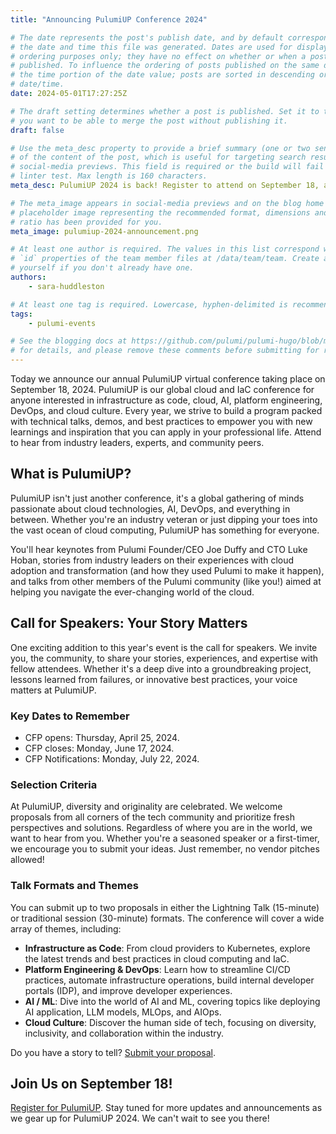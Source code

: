 ```yaml
---
title: "Announcing PulumiUP Conference 2024"

# The date represents the post's publish date, and by default corresponds with
# the date and time this file was generated. Dates are used for display and
# ordering purposes only; they have no effect on whether or when a post is
# published. To influence the ordering of posts published on the same date, use
# the time portion of the date value; posts are sorted in descending order by
# date/time.
date: 2024-05-01T17:27:25Z

# The draft setting determines whether a post is published. Set it to true if
# you want to be able to merge the post without publishing it.
draft: false

# Use the meta_desc property to provide a brief summary (one or two sentences)
# of the content of the post, which is useful for targeting search results or
# social-media previews. This field is required or the build will fail the
# linter test. Max length is 160 characters.
meta_desc: PulumiUP 2024 is back! Register to attend on September 18, and dive into the future of cloud, Infrastructure as Code (IaC), AI, platform engineering, and more.

# The meta_image appears in social-media previews and on the blog home page. A
# placeholder image representing the recommended format, dimensions and aspect
# ratio has been provided for you.
meta_image: pulumiup-2024-announcement.png

# At least one author is required. The values in this list correspond with the
# `id` properties of the team member files at /data/team/team. Create a file for
# yourself if you don't already have one.
authors:
    - sara-huddleston

# At least one tag is required. Lowercase, hyphen-delimited is recommended.
tags:
    - pulumi-events

# See the blogging docs at https://github.com/pulumi/pulumi-hugo/blob/master/BLOGGING.md
# for details, and please remove these comments before submitting for review.
---
```


Today we announce our annual PulumiUP virtual conference taking place on September 18, 2024. PulumiUP is our global cloud and IaC conference for anyone interested in infrastructure as code, cloud, AI, platform engineering, DevOps, and cloud culture. Every year, we strive to build a program packed with technical talks, demos, and best practices to empower you with new learnings and inspiration that you can apply in your professional life. Attend to hear from industry leaders, experts, and community peers.

<!--more-->

## What is PulumiUP?

PulumiUP isn't just another conference, it's a global gathering of minds passionate about cloud technologies, AI, DevOps, and everything in between. Whether you're an industry veteran or just dipping your toes into the vast ocean of cloud computing, PulumiUP has something for everyone.

You'll hear keynotes from Pulumi Founder/CEO Joe Duffy and CTO Luke Hoban, stories from industry leaders on their experiences with cloud adoption and transformation (and how they used Pulumi to make it happen), and talks from other members of the Pulumi community (like you!) aimed at helping you navigate the ever-changing world of the cloud.

## Call for Speakers: Your Story Matters

One exciting addition to this year's event is the call for speakers. We invite you, the community, to share your stories, experiences, and expertise with fellow attendees. Whether it's a deep dive into a groundbreaking project, lessons learned from failures, or innovative best practices, your voice matters at PulumiUP.

### Key Dates to Remember

- CFP opens: Thursday, April 25, 2024.
- CFP closes: Monday, June 17, 2024.
- CFP Notifications: Monday, July 22, 2024.
  
### Selection Criteria

At PulumiUP, diversity and originality are celebrated. We welcome proposals from all corners of the tech community and prioritize fresh perspectives and solutions. Regardless of where you are in the world, we want to hear from you. Whether you're a seasoned speaker or a first-timer, we encourage you to submit your ideas. Just remember, no vendor pitches allowed!

### Talk Formats and Themes

You can submit up to two proposals in either the Lightning Talk (15-minute) or traditional session (30-minute) formats. The conference will cover a wide array of themes, including:

- **Infrastructure as Code**: From cloud providers to Kubernetes, explore the latest trends and best practices in cloud computing and IaC.
- **Platform Engineering & DevOps**: Learn how to streamline CI/CD practices, automate infrastructure operations, build internal developer portals (IDP), and improve developer experiences.
- **AI / ML**: Dive into the world of AI and ML, covering topics like deploying AI application, LLM models, MLOps, and AIOps.
- **Cloud Culture**: Discover the human side of tech, focusing on diversity, inclusivity, and collaboration within the industry.

Do you have a story to tell? [Submit your proposal](https://sessionize.com/pulumiup-conference-2024).

## Join Us on September 18!

[Register for PulumiUP](https://www.pulumi.com/pulumi-up/). Stay tuned for more updates and announcements as we gear up for PulumiUP 2024. We can't wait to see you there!
